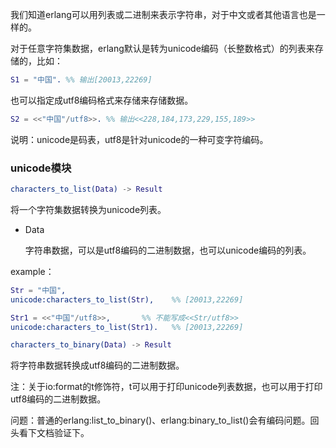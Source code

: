 我们知道erlang可以用列表或二进制来表示字符串，对于中文或者其他语言也是一样的。

对于任意字符集数据，erlang默认是转为unicode编码（长整数格式）的列表来存储的，比如：

```erlang
S1 = "中国". %% 输出[20013,22269]
```



也可以指定成utf8编码格式来存储来存储数据。

```erlang
S2 = <<"中国"/utf8>>.	%% 输出<<228,184,173,229,155,189>>
```



说明：unicode是码表，utf8是针对unicode的一种可变字符编码。



### unicode模块

```erlang
characters_to_list(Data) -> Result
```

将一个字符集数据转换为unicode列表。

- Data

  字符串数据，可以是utf8编码的二进制数据，也可以unicode编码的列表。

example：

```erlang
Str = "中国",
unicode:characters_to_list(Str), 	%% [20013,22269]

Str1 = <<"中国"/utf8>>,		%% 不能写成<<Str/utf8>>
unicode:characters_to_list(Str1).	%% [20013,22269]
```





```erlang
characters_to_binary(Data) -> Result
```

将字符串数据转换成utf8编码的二进制数据。





注：关于io:format的t修饰符，t可以用于打印unicode列表数据，也可以用于打印utf8编码的二进制数据。





问题：普通的erlang:list_to_binary()、erlang:binary_to_list()会有编码问题。回头看下文档验证下。

